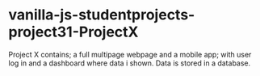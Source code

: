 # vanilla-js-studentprojects-project31-ProjectX
Project X contains; a full multipage webpage and a mobile app; with user log in and a dashboard where data i shown. Data is stored in a database. 

